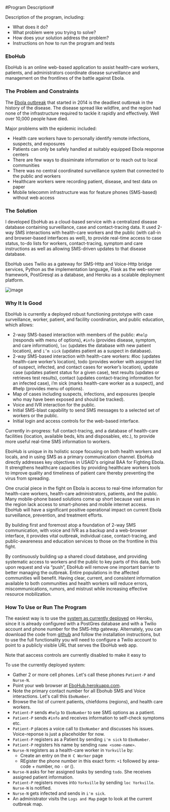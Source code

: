 #Program Description#

Description of the program, including:

  - What does it do?
  - What problem were you trying to solve?
  - How does your solution address the problem?
  - Instructions on how to run the program and tests
  
### EboHub ###

EboHub is an online web-based application to assist health-care workers, patients, and administrators coordinate disease surveillance and management on the frontlines of the battle against Ebola.

### The Problem and Constraints ###

The [Ebola outbreak](http://www.bbc.com/news/world-africa-28755033) that started in 2014 is the deadliest outbreak in the history of the disease. The disease spread like wildfire, and the region had none of the infrastructure required to tackle it rapidly and effectively. Well over 10,000 people have died.

Major problems with the epidemic included:

  - Health care workers have to personally identify remote infections, suspects, and exposures
  - Patients can only be safely handled at suitably equipped Ebola response centers
  - There are few ways to dissiminate information or to reach out to local communities
  - There was no central coordinated surveillance system that connected to the public and workers
  - Healthcare workers were recording patient, disease, and test data on paper
  - Mobile telecomm infrastructure was for feature phones (SMS-based) without web access

### The Solution ###

I developed EboHub as a cloud-based service with a centralized disease database containing surveillance, case and contact-tracing data. It used 2-way SMS interactions with health-care workers and the public (with call-in and browser-based interfaces as well), to provide real-time access to case status, to-do lists for workers, contact-tracing, symptom and care instructions as well as allowing SMS-driven updates to that disease database. 

EboHub uses Twilio as a gateway for SMS-Http and Voice-Http bridge services, Python as the implementation language, Flask as the web-server framework, PostGresql as a database, and Heroku as a scalable deployment platform.

![image](https://cloud.githubusercontent.com/assets/4351330/11172302/c1d32ae4-8bca-11e5-82be-e8d1f62ebe8b.png)

### Why It Is Good ###

EboHub is currently a deployed robust functioning prototype with case surveillance, worker, patient, and facility coordination, and public education, which allows:

  - 2-way SMS-based interaction with members of the public: `#help` (responds with menu of options), `#info` (provides disease, symptom, and care information), `loc` (updates the database with new patient location), and `i’m sick` (updates patient as a suspect in database).
  - 2-way SMS-based interaction with health-care workers: #loc (updates health-care worker’s location), todo (provides worker with assigned list of suspect, infected, and contact cases for worker’s location), update case (updates patient status for a given case), test results (updates or retrieves test results), contact (updates contact-tracing information for an infected case), i’m sick (marks health-care worker as a suspect), and #help (provides menu of options). 
  - Map of cases including suspects, infections, and exposures (people who may have been exposed and should be tracked).
  - Voice and IVR interaction for the public.
  - Initial SMS-blast capability to send SMS messages to a selected set of workers or the public.
  - Initial login and access controls for the web-based interface.

Currently in-progress: full contact-tracing, and a database of health-care facilities (location, available beds, kits and disposables, etc.), to provide more useful real-time SMS information to workers.

EboHub is unique in its holistic scope focusing on both health workers and locals, and in using SMS as a primary communication channel. EboHub directly addresses key objectives in USAID's original BAA for Fighting Ebola. It strengthens healthcare capacities by providing healthcare workers tools to improve quality and timeliness of patient care thereby preventing the virus from spreading. 

One crucial piece in the fight on Ebola is access to real-time information for health-care workers, health-care administrators, patients, and the public. Many mobile-phone based solutions come up short because vast areas in the region lack access to smart-phones and mobile internet access. EboHub will have a significant positive operational impact on current Ebola surveillance, prevention,  and treatment efforts. 

By building first and foremost atop a foundation of 2-way SMS communication, with voice and IVR as a backup and a web-browser interface, it provides vital outbreak, individual case, contact-tracing, and public-awareness and education services to those on the frontline in this fight. 

By continuously building up a shared cloud database, and providing systematic access to workers and the public to key parts of this data, both upon request and via “push”, EboHub will remove one important barrier to better managing the outbreak. Entire populations in the affected communities will benefit. Having clear, current, and consistent information available to both communities and health workers will reduce errors, miscommunications, rumors, and mistrust while increasing effective resource mobilization.

### How To Use or Run The Program ###

The easiest way is to use the [system as currently deployed](ebohub.herokuapp.com) on Heroku, since it is already configured with a PostGres database and with a Twilio account and phone number for the SMS-http gateway. Alternately, you can download the code from [github](https://github.com/kdz/ebohub) and follow the installation instructions, but to use the full functionality you will need to configure a Twilio account to point to a publicly visible URL that serves the EboHub web app.

 Note that aaccess controls are currently disabled to make it easy to 

To use the currently deployed system:

  - Gather 2 or more cell phones. Let's call these phones `Patient-P` and `Nurse-N`.
  - Point your web browser at [EboHub.herokuapp.com](http://ebohub.herokuapp.com).
  - Note the primary contact number for all Ebohub SMS and Voice interactions. Let's call this `EboNumber`.
  - Browse the list of current patients, chiefdoms (regions), and health care workers.
  - `Patient-P` sends `#help` to `EboNumber` to see SMS options as a patient.
  - `Patient-P` sends `#info` and receives information to self-check symptoms etc.
  - `Patient-P` places a voice call to `EboNumber` and discusses his issues. Voice-reponse is just a placeholder for now.
  - `Patient-P` registers as a Patient by sending `i'm sick` to `EboNumber`.
  - `Patient-P` registers his name by sending `name <some-name>`.
  - `Nurse-N` registers as a health-care worker in `Yorkville` by:
    - Create an entry on the `H C Worker` page
    - REgister the phone number in this exact form: `+1` followed by area-code + number, no `-` or ().
  - `Nurse-N` asks for her assigned tasks by sending `todo`. She receives assigned patient information.
  - `Patient-P` registers moves into `Yorkville` by sending `loc Yorkville`. `Nurse-N` is notified.
  - `Nurse-N` gets infected and sends in `i'm sick`.
  - An administrator visits the `Logs and Map` page to look at the current outbreak map.
